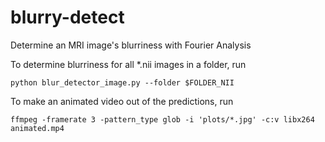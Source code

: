 # blurry-detect
Determine an MRI image's blurriness with Fourier Analysis


To determine blurriness for all *.nii images in a folder, run

    python blur_detector_image.py --folder $FOLDER_NII

To make an animated video out of the predictions, run

    ffmpeg -framerate 3 -pattern_type glob -i 'plots/*.jpg' -c:v libx264 animated.mp4